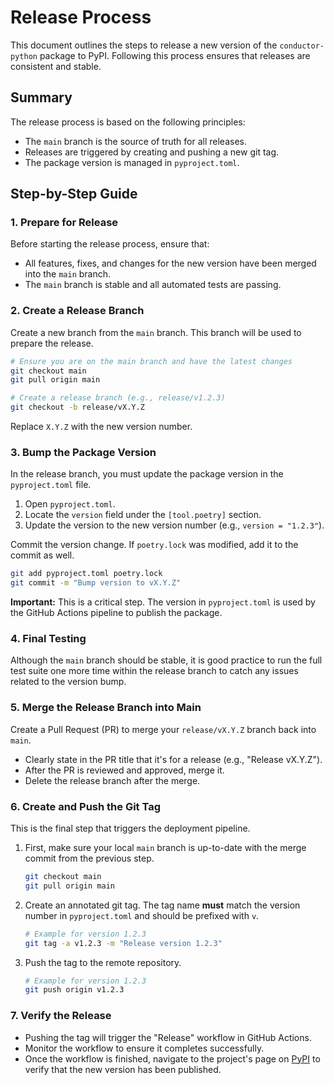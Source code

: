 # Release Process

This document outlines the steps to release a new version of the `conductor-python` package to PyPI. Following this process ensures that releases are consistent and stable.

## Summary

The release process is based on the following principles:
- The `main` branch is the source of truth for all releases.
- Releases are triggered by creating and pushing a new git tag.
- The package version is managed in `pyproject.toml`.

## Step-by-Step Guide

### 1. Prepare for Release

Before starting the release process, ensure that:
- All features, fixes, and changes for the new version have been merged into the `main` branch.
- The `main` branch is stable and all automated tests are passing.

### 2. Create a Release Branch

Create a new branch from the `main` branch. This branch will be used to prepare the release.

```bash
# Ensure you are on the main branch and have the latest changes
git checkout main
git pull origin main

# Create a release branch (e.g., release/v1.2.3)
git checkout -b release/vX.Y.Z
```
Replace `X.Y.Z` with the new version number.

### 3. Bump the Package Version

In the release branch, you must update the package version in the `pyproject.toml` file.

1.  Open `pyproject.toml`.
2.  Locate the `version` field under the `[tool.poetry]` section.
3.  Update the version to the new version number (e.g., `version = "1.2.3"`).

Commit the version change. If `poetry.lock` was modified, add it to the commit as well.
```bash
git add pyproject.toml poetry.lock
git commit -m "Bump version to vX.Y.Z"
```

**Important:** This is a critical step. The version in `pyproject.toml` is used by the GitHub Actions pipeline to publish the package.

### 4. Final Testing

Although the `main` branch should be stable, it is good practice to run the full test suite one more time within the release branch to catch any issues related to the version bump.

### 5. Merge the Release Branch into Main

Create a Pull Request (PR) to merge your `release/vX.Y.Z` branch back into `main`.

- Clearly state in the PR title that it's for a release (e.g., "Release vX.Y.Z").
- After the PR is reviewed and approved, merge it.
- Delete the release branch after the merge.

### 6. Create and Push the Git Tag

This is the final step that triggers the deployment pipeline.

1.  First, make sure your local `main` branch is up-to-date with the merge commit from the previous step.
    ```bash
    git checkout main
    git pull origin main
    ```

2.  Create an annotated git tag. The tag name **must** match the version number in `pyproject.toml` and should be prefixed with `v`.
    ```bash
    # Example for version 1.2.3
    git tag -a v1.2.3 -m "Release version 1.2.3"
    ```

3.  Push the tag to the remote repository.
    ```bash
    # Example for version 1.2.3
    git push origin v1.2.3
    ```

### 7. Verify the Release

- Pushing the tag will trigger the "Release" workflow in GitHub Actions.
- Monitor the workflow to ensure it completes successfully.
- Once the workflow is finished, navigate to the project's page on [PyPI](https://pypi.org/project/conductor-python/) to verify that the new version has been published. 
